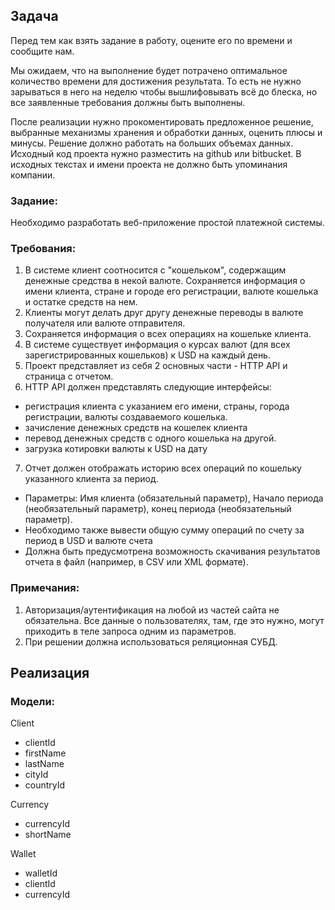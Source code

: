 ## Задача
Перед тем как взять задание в работу, оцените его по времени и сообщите нам.

Мы ожидаем, что на выполнение будет потрачено оптимальное количество времени для достижения результата. То есть
не нужно зарываться в него на неделю чтобы вышлифовывать всё до блеска, но все заявленные требования должны
быть выполнены.

После реализации нужно прокоментировать предложенное решение, выбранные механизмы хранения и обработки
данных, оценить плюсы и минусы. Решение должно работать на больших объемах данных.
Исходный код проекта нужно разместить на github или bitbucket. 
В исходных текстах и имени проекта не должно быть упоминания компании.

### Задание:
Необходимо разработать веб-приложение простой платежной системы. 

### Требования:
1) В системe клиент соотносится с "кошельком", содержащим денежные средства в некой валюте. Сохраняется информация о имени клиента, стране и городе его регистрации, валюте кошелька и остатке средств на нем.
2) Клиенты могут делать друг другу денежные переводы в валюте получателя или валюте отправителя.
3) Сохраняется информация о всех операциях на кошельке клиента.
4) В системе существует информация о курсах валют (для всех зарегистрированных кошельков) к USD на каждый день.
5) Проект представляет из себя 2 основных части - HTTP API и страница с отчетом.
6) HTTP API должен представлять следующие интерфейсы:
- регистрация клиента с указанием его имени, страны, города регистрации, валюты создаваемого кошелька.
- зачисление денежных средств на кошелек клиента
- перевод денежных средств с одного кошелька на другой.
- загрузка котировки валюты к USD на дату
7) Отчет должен отображать историю всех операций по кошельку указанного клиента за период.
- Параметры: Имя клиента (обязательный параметр), Начало периода (необязательный параметр), конец периода (необязательный параметр).
- Необходимо также вывести общую сумму операций по счету за период в USD и валюте счета
- Должна быть предусмотрена возможность скачивания результатов отчета в файл (например, в CSV или XML формате).

### Примечания:
1) Авторизация/аутентификация на любой из частей сайта не обязательна. Все данные о пользователях, там, где это нужно, могут приходить в теле запроса одним из параметров.
2) При решении должна использоваться реляционная СУБД.

## Реализация
### Модели:
Client
- clientId
- firstName
- lastName
- cityId
- countryId

Currency
- currencyId
- shortName

Wallet
- walletId
- clientId
- currencyId
